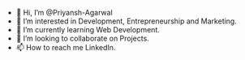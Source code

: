 - 👋 Hi, I’m @Priyansh-Agarwal
- 👀 I’m interested in Development, Entrepreneurship and Marketing.
- 🌱 I’m currently learning Web Development.
- 💞️ I’m looking to collaborate on Projects.
- 📫 How to reach me LinkedIn.

<!---
Priyansh-Agarwal/Priyansh-Agarwal is a ✨ special ✨ repository because its `README.md` (this file) appears on your GitHub profile.
You can click the Preview link to take a look at your changes.
--->
